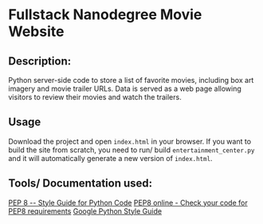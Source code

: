 # Fullstack Nanodegree Movie Website

## Description:
Python server-side code to store a list of favorite movies, including box art imagery and movie trailer URLs. Data is served as a web page allowing visitors to review their movies and watch the trailers.

## Usage
Download the project and open `index.html` in your browser. 
If you want to build the site from scratch, you need to run/ build `entertainment_center.py` and it will automatically generate a new version of `index.html`.

## Tools/ Documentation used:
[PEP 8 -- Style Guide for Python Code](https://www.python.org/dev/peps/pep-0008/)
[PEP8 online - Check your code for PEP8 requirements](http://pep8online.com/)
[Google Python Style Guide](https://google.github.io/styleguide/pyguide.html)